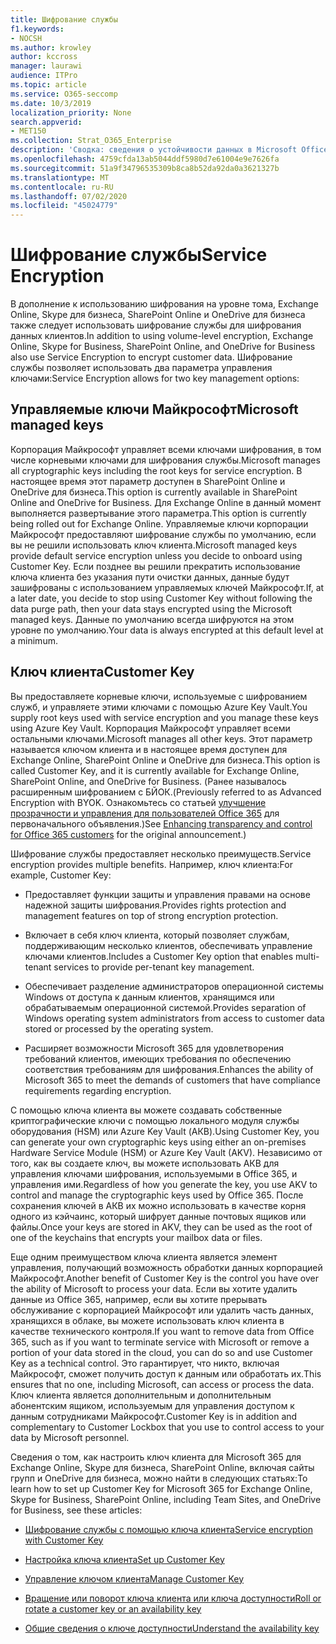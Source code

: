 ```yaml
---
title: Шифрование службы
f1.keywords:
- NOCSH
ms.author: krowley
author: kccross
manager: laurawi
audience: ITPro
ms.topic: article
ms.service: O365-seccomp
ms.date: 10/3/2019
localization_priority: None
search.appverid:
- MET150
ms.collection: Strat_O365_Enterprise
description: 'Сводка: сведения о устойчивости данных в Microsoft Office 365.'
ms.openlocfilehash: 4759cfda13ab5044ddf5980d7e61004e9e7626fa
ms.sourcegitcommit: 51a9f34796535309b8ca8b52da92da0a3621327b
ms.translationtype: MT
ms.contentlocale: ru-RU
ms.lasthandoff: 07/02/2020
ms.locfileid: "45024779"
---
```

# <a name="service-encryption"></a><span data-ttu-id="8ea75-103">Шифрование службы</span><span class="sxs-lookup"><span data-stu-id="8ea75-103">Service Encryption</span></span>

<span data-ttu-id="8ea75-104">В дополнение к использованию шифрования на уровне тома, Exchange Online, Skype для бизнеса, SharePoint Online и OneDrive для бизнеса также следует использовать шифрование службы для шифрования данных клиентов.</span><span class="sxs-lookup"><span data-stu-id="8ea75-104">In addition to using volume-level encryption, Exchange Online, Skype for Business, SharePoint Online, and OneDrive for Business also use Service Encryption to encrypt customer data.</span></span> <span data-ttu-id="8ea75-105">Шифрование службы позволяет использовать два параметра управления ключами:</span><span class="sxs-lookup"><span data-stu-id="8ea75-105">Service Encryption allows for two key management options:</span></span>

## <a name="microsoft-managed-keys"></a><span data-ttu-id="8ea75-106">Управляемые ключи Майкрософт</span><span class="sxs-lookup"><span data-stu-id="8ea75-106">Microsoft managed keys</span></span>
<span data-ttu-id="8ea75-107">Корпорация Майкрософт управляет всеми ключами шифрования, в том числе корневыми ключами для шифрования службы.</span><span class="sxs-lookup"><span data-stu-id="8ea75-107">Microsoft manages all cryptographic keys including the root keys for service encryption.</span></span> <span data-ttu-id="8ea75-108">В настоящее время этот параметр доступен в SharePoint Online и OneDrive для бизнеса.</span><span class="sxs-lookup"><span data-stu-id="8ea75-108">This option is currently available in SharePoint Online and OneDrive for Business.</span></span> <span data-ttu-id="8ea75-109">Для Exchange Online в данный момент выполняется развертывание этого параметра.</span><span class="sxs-lookup"><span data-stu-id="8ea75-109">This option is currently being rolled out for Exchange Online.</span></span> <span data-ttu-id="8ea75-110">Управляемые ключи корпорации Майкрософт предоставляют шифрование службы по умолчанию, если вы не решили использовать ключ клиента.</span><span class="sxs-lookup"><span data-stu-id="8ea75-110">Microsoft managed keys provide default service encryption unless you decide to onboard using Customer Key.</span></span> <span data-ttu-id="8ea75-111">Если позднее вы решили прекратить использование ключа клиента без указания пути очистки данных, данные будут зашифрованы с использованием управляемых ключей Майкрософт.</span><span class="sxs-lookup"><span data-stu-id="8ea75-111">If, at a later date, you decide to stop using Customer Key without following the data purge path, then your data stays encrypted using the Microsoft managed keys.</span></span> <span data-ttu-id="8ea75-112">Данные по умолчанию всегда шифруются на этом уровне по умолчанию.</span><span class="sxs-lookup"><span data-stu-id="8ea75-112">Your data is always encrypted at this default level at a minimum.</span></span> 

## <a name="customer-key"></a><span data-ttu-id="8ea75-113">Ключ клиента</span><span class="sxs-lookup"><span data-stu-id="8ea75-113">Customer Key</span></span>
<span data-ttu-id="8ea75-114">Вы предоставляете корневые ключи, используемые с шифрованием служб, и управляете этими ключами с помощью Azure Key Vault.</span><span class="sxs-lookup"><span data-stu-id="8ea75-114">You supply root keys used with service encryption and you manage these keys using Azure Key Vault.</span></span> <span data-ttu-id="8ea75-115">Корпорация Майкрософт управляет всеми остальными ключами.</span><span class="sxs-lookup"><span data-stu-id="8ea75-115">Microsoft manages all other keys.</span></span> <span data-ttu-id="8ea75-116">Этот параметр называется ключом клиента и в настоящее время доступен для Exchange Online, SharePoint Online и OneDrive для бизнеса.</span><span class="sxs-lookup"><span data-stu-id="8ea75-116">This option is called Customer Key, and it is currently available for Exchange Online, SharePoint Online, and OneDrive for Business.</span></span> <span data-ttu-id="8ea75-117">(Ранее называлось расширенным шифрованием с БЙОК.</span><span class="sxs-lookup"><span data-stu-id="8ea75-117">(Previously referred to as Advanced Encryption with BYOK.</span></span> <span data-ttu-id="8ea75-118">Ознакомьтесь со статьей [улучшение прозрачности и управления для пользователей Office 365](https://blogs.office.com/2015/04/21/enhancing-transparency-and-control-for-office-365-customers/) для первоначального объявления.)</span><span class="sxs-lookup"><span data-stu-id="8ea75-118">See [Enhancing transparency and control for Office 365 customers](https://blogs.office.com/2015/04/21/enhancing-transparency-and-control-for-office-365-customers/) for the original announcement.)</span></span>

<span data-ttu-id="8ea75-119">Шифрование службы предоставляет несколько преимуществ.</span><span class="sxs-lookup"><span data-stu-id="8ea75-119">Service encryption provides multiple benefits.</span></span> <span data-ttu-id="8ea75-120">Например, ключ клиента:</span><span class="sxs-lookup"><span data-stu-id="8ea75-120">For example, Customer Key:</span></span>

- <span data-ttu-id="8ea75-121">Предоставляет функции защиты и управления правами на основе надежной защиты шифрования.</span><span class="sxs-lookup"><span data-stu-id="8ea75-121">Provides rights protection and management features on top of strong encryption protection.</span></span>

- <span data-ttu-id="8ea75-122">Включает в себя ключ клиента, который позволяет службам, поддерживающим несколько клиентов, обеспечивать управление ключами клиентов.</span><span class="sxs-lookup"><span data-stu-id="8ea75-122">Includes a Customer Key option that enables multi-tenant services to provide per-tenant key management.</span></span>

- <span data-ttu-id="8ea75-123">Обеспечивает разделение администраторов операционной системы Windows от доступа к данным клиентов, хранящимся или обрабатываемым операционной системой.</span><span class="sxs-lookup"><span data-stu-id="8ea75-123">Provides separation of Windows operating system administrators from access to customer data stored or processed by the operating system.</span></span>

- <span data-ttu-id="8ea75-124">Расширяет возможности Microsoft 365 для удовлетворения требований клиентов, имеющих требования по обеспечению соответствия требованиям для шифрования.</span><span class="sxs-lookup"><span data-stu-id="8ea75-124">Enhances the ability of Microsoft 365 to meet the demands of customers that have compliance requirements regarding encryption.</span></span>

<span data-ttu-id="8ea75-125">С помощью ключа клиента вы можете создавать собственные криптографические ключи с помощью локального модуля службы оборудования (HSM) или Azure Key Vault (АКВ).</span><span class="sxs-lookup"><span data-stu-id="8ea75-125">Using Customer Key, you can generate your own cryptographic keys using either an on-premises Hardware Service Module (HSM) or Azure Key Vault (AKV).</span></span> <span data-ttu-id="8ea75-126">Независимо от того, как вы создаете ключ, вы можете использовать АКВ для управления ключами шифрования, используемыми в Office 365, и управления ими.</span><span class="sxs-lookup"><span data-stu-id="8ea75-126">Regardless of how you generate the key, you use AKV to control and manage the cryptographic keys used by Office 365.</span></span> <span data-ttu-id="8ea75-127">После сохранения ключей в АКВ их можно использовать в качестве корня одного из кэйчаинс, который шифрует данные почтовых ящиков или файлы.</span><span class="sxs-lookup"><span data-stu-id="8ea75-127">Once your keys are stored in AKV, they can be used as the root of one of the keychains that encrypts your mailbox data or files.</span></span>

<span data-ttu-id="8ea75-128">Еще одним преимуществом ключа клиента является элемент управления, получающий возможность обработки данных корпорацией Майкрософт.</span><span class="sxs-lookup"><span data-stu-id="8ea75-128">Another benefit of Customer Key is the control you have over the ability of Microsoft to process your data.</span></span> <span data-ttu-id="8ea75-129">Если вы хотите удалить данные из Office 365, например, если вы хотите прерывать обслуживание с корпорацией Майкрософт или удалить часть данных, хранящихся в облаке, вы можете использовать ключ клиента в качестве технического контроля.</span><span class="sxs-lookup"><span data-stu-id="8ea75-129">If you want to remove data from Office 365, such as if you want to terminate service with Microsoft or remove a portion of your data stored in the cloud, you can do so and use Customer Key as a technical control.</span></span> <span data-ttu-id="8ea75-130">Это гарантирует, что никто, включая Майкрософт, сможет получить доступ к данным или обработать их.</span><span class="sxs-lookup"><span data-stu-id="8ea75-130">This ensures that no one, including Microsoft, can access or process the data.</span></span> <span data-ttu-id="8ea75-131">Ключ клиента является дополнительным и дополнительным абонентским ящиком, используемым для управления доступом к данным сотрудниками Майкрософт.</span><span class="sxs-lookup"><span data-stu-id="8ea75-131">Customer Key is in addition and complementary to Customer Lockbox that you use to control access to your data by Microsoft personnel.</span></span>

<span data-ttu-id="8ea75-132">Сведения о том, как настроить ключ клиента для Microsoft 365 для Exchange Online, Skype для бизнеса, SharePoint Online, включая сайты групп и OneDrive для бизнеса, можно найти в следующих статьях:</span><span class="sxs-lookup"><span data-stu-id="8ea75-132">To learn how to set up Customer Key for Microsoft 365 for Exchange Online, Skype for Business, SharePoint Online, including Team Sites, and OneDrive for Business, see these articles:</span></span>

- [<span data-ttu-id="8ea75-133">Шифрование службы с помощью ключа клиента</span><span class="sxs-lookup"><span data-stu-id="8ea75-133">Service encryption with Customer Key</span></span>](customer-key-overview.md)

- [<span data-ttu-id="8ea75-134">Настройка ключа клиента</span><span class="sxs-lookup"><span data-stu-id="8ea75-134">Set up Customer Key</span></span>](customer-key-set-up.md)

- [<span data-ttu-id="8ea75-135">Управление ключом клиента</span><span class="sxs-lookup"><span data-stu-id="8ea75-135">Manage Customer Key</span></span>](customer-key-manage.md)

- [<span data-ttu-id="8ea75-136">Вращение или поворот ключа клиента или ключа доступности</span><span class="sxs-lookup"><span data-stu-id="8ea75-136">Roll or rotate a customer key or an availability key</span></span>](customer-key-availability-key-roll.md)

- [<span data-ttu-id="8ea75-137">Общие сведения о ключе доступности</span><span class="sxs-lookup"><span data-stu-id="8ea75-137">Understand the availability key</span></span>](customer-key-availability-key-understand.md)

